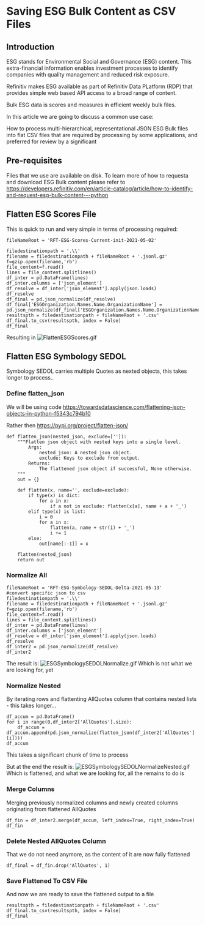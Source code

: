 # Saving ESG Bulk Content as CSV Files

## Introduction

ESG stands for Environmental Social and Governance (ESG) content.  This extra-financial information enables investment processes to identify companies with
quality management and reduced risk exposure.

Refinitiv makes ESG available as part of Refinitiv Data PLatform (RDP) that provides simple web based API access to a broad range of content.

Bulk ESG data is scores and measures in efficient weekly bulk files.

In this article we are going to discuss a common use case:

How to process multi-hierarchical, representational JSON ESG Bulk files into flat CSV files that are required by processing by some applications, and preferred for review by a significant 

## Pre-requisites

Files that we use are available on disk. To learn more of how to requesta and download ESG Bulk content please refer to
https://developers.refinitiv.com/en/article-catalog/article/how-to-identify-and-request-esg-bulk-content---python

## Flatten ESG Scores File

This is quick to run and very simple in terms of processing required:
```
fileNameRoot = 'RFT-ESG-Scores-Current-init-2021-05-02'

filedestinationpath = '.\\'
filename = filedestinationpath + fileNameRoot + '.jsonl.gz'
f=gzip.open(filename,'rb')
file_content=f.read()
lines = file_content.splitlines()
df_inter = pd.DataFrame(lines)
df_inter.columns = ['json_element']
df_resolve = df_inter['json_element'].apply(json.loads)
df_resolve
df_final = pd.json_normalize(df_resolve)
df_final['ESGOrganization.Names.Name.OrganizationName'] = pd.json_normalize(df_final['ESGOrganization.Names.Name.OrganizationName'].str[0])
resultspth = filedestinationpath + fileNameRoot + '.csv'
df_final.to_csv(resultspth, index = False)
df_final
```
Resulting in
![FlattenESGScores.gif](https://zfarberov.github.io/ESGBulkAsCSV/FlattenESGScores.gif)
## Flatten ESG Symbology SEDOL

Symbology SEDOL carries multiple Quotes as nexted objects, this takes longer to process..

### Define flatten_json

We will be using code https://towardsdatascience.com/flattening-json-objects-in-python-f5343c794b10

Rather then https://pypi.org/project/flatten-json/

```
def flatten_json(nested_json, exclude=['']):
    """Flatten json object with nested keys into a single level.
        Args:
            nested_json: A nested json object.
            exclude: Keys to exclude from output.
        Returns:
            The flattened json object if successful, None otherwise.
    """
    out = {}

    def flatten(x, name='', exclude=exclude):
        if type(x) is dict:
            for a in x:
                if a not in exclude: flatten(x[a], name + a + '_')
        elif type(x) is list:
            i = 0
            for a in x:
                flatten(a, name + str(i) + '_')
                i += 1
        else:
            out[name[:-1]] = x

    flatten(nested_json)
    return out
```
### Normalize All

```
fileNameRoot = 'RFT-ESG-Symbology-SEDOL-Delta-2021-05-13'
#convert specific json to csv
filedestinationpath = '.\\'
filename = filedestinationpath + fileNameRoot + '.jsonl.gz'
f=gzip.open(filename,'rb')
file_content=f.read()
lines = file_content.splitlines()
df_inter = pd.DataFrame(lines)
df_inter.columns = ['json_element']
df_resolve = df_inter['json_element'].apply(json.loads)
df_resolve
df_inter2 = pd.json_normalize(df_resolve)
df_inter2
```
The result is:
![ESGSymbologySEDOLNormalize.gif](https://zfarberov.github.io/ESGBulkAsCSV/ESGSymbologySEDOLNormalize.gif)
Which is not what we are looking for, yet

### Normalize Nested
By iterating rows and flattenting AllQuotes column that contains nested lists - this takes longer...

```
df_accum = pd.DataFrame() 
for i in range(0,df_inter2['AllQuotes'].size):
    df_accum = df_accum.append(pd.json_normalize(flatten_json(df_inter2['AllQuotes'][i])))
df_accum
```
This takes a significant chunk of time to process

But at the end the result is:
![ESGSymbologySEDOLNormalizeNested.gif](https://zfarberov.github.io/ESGBulkAsCSV/ESGSymbologySEDOLNormalizeNested.gif)
Which is flattened, and what we are looking for, all the remains to do is

### Merge Columns
Merging previously normalized columns and newly created columns originating from flattened AllQuotes

```
df_fin = df_inter2.merge(df_accum, left_index=True, right_index=True)
df_fin
```

### Delete Nested AllQuotes Column
That we do not need anymore, as the content of it are now fully flattened
```
df_final = df_fin.drop('AllQuotes', 1)
```

### Save Flattened To CSV File
And now we are ready to save the flattened output to a file
```
resultspth = filedestinationpath + fileNameRoot + '.csv'
df_final.to_csv(resultspth, index = False)
df_final
```
